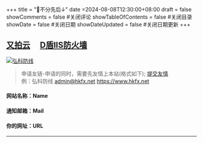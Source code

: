 +++
title = "🤝不分先后↓"
date =2024-08-08T12:30:00+08:00
draft = false
showComments = false         #关闭评论
showTableOfContents = false  #关闭目录
showDate = false             #关闭日期
showDateUpdated = false      #关闭日期更新
+++


[又拍云](https://console.upyun.com/login/ "又拍云")　
[D盾IIS防火墙](https://d99net.net/ "D盾IIS防火墙")　
---
[![弘科防线](/logo.gif "弘科防线")](https://hkfx.net)
>申请友链-申请的同时，需要先友情上本站(格式如下); [提交友情](/feedback '友情链接申请')  
例：弘科防线 admin@hkfx.net https://www.hkfx.net

#### 网站名称：Name  
#### 通知邮箱：Mail 
#### 你的网址：URL 
---